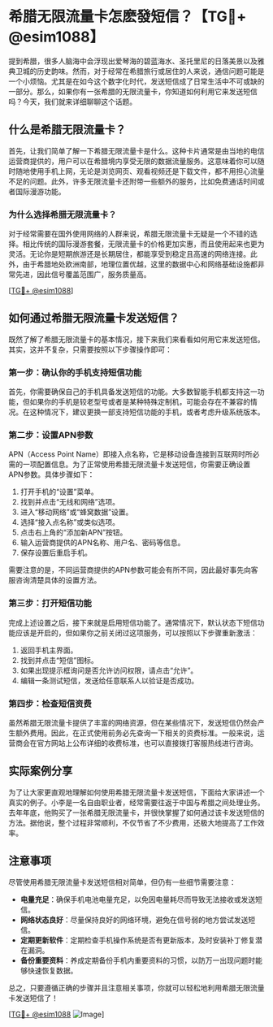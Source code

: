 # 希腊无限流量卡怎麽發短信？【TG💪+ @esim1088】

提到希腊，很多人脑海中会浮现出爱琴海的碧蓝海水、圣托里尼的日落美景以及雅典卫城的历史韵味。然而，对于经常在希腊旅行或居住的人来说，通信问题可能是一个小烦恼。尤其是在如今这个数字化时代，发送短信成了日常生活中不可或缺的一部分。那么，如果你有一张希腊的无限流量卡，你知道如何利用它来发送短信吗？今天，我们就来详细聊聊这个话题。

## 什么是希腊无限流量卡？

首先，让我们简单了解一下希腊无限流量卡是什么。这种卡片通常是由当地的电信运营商提供的，用户可以在希腊境内享受无限的数据流量服务。这意味着你可以随时随地使用手机上网，无论是浏览网页、观看视频还是下载文件，都不用担心流量不足的问题。此外，许多无限流量卡还附带一些额外的服务，比如免费通话时间或者国际漫游功能。

### 为什么选择希腊无限流量卡？

对于经常需要在国外使用网络的人群来说，希腊无限流量卡无疑是一个不错的选择。相比传统的国际漫游套餐，无限流量卡的价格更加实惠，而且使用起来也更为灵活。无论你是短期旅游还是长期居住，都能享受到稳定且高速的网络连接。此外，由于希腊地处欧洲南部，地理位置优越，这里的数据中心和网络基础设施都非常先进，因此信号覆盖范围广，服务质量高。

[[TG💪+ @esim1088](https://t.me/s/esim1088)]

## 如何通过希腊无限流量卡发送短信？

既然了解了希腊无限流量卡的基本情况，接下来我们来看看如何用它来发送短信。其实，这并不复杂，只需要按照以下步骤操作即可：

### 第一步：确认你的手机支持短信功能

首先，你需要确保自己的手机具备发送短信的功能。大多数智能手机都支持这一功能，但如果你的手机是较老型号或者是某种特殊定制机，可能会存在不兼容的情况。在这种情况下，建议更换一部支持短信功能的手机，或者考虑升级系统版本。

### 第二步：设置APN参数

APN（Access Point Name）即接入点名称，它是移动设备连接到互联网时所必需的一项配置信息。为了正常使用希腊无限流量卡发送短信，你需要正确设置APN参数。具体步骤如下：

1. 打开手机的“设置”菜单。
2. 找到并点击“无线和网络”选项。
3. 进入“移动网络”或“蜂窝数据”设置。
4. 选择“接入点名称”或类似选项。
5. 点击右上角的“添加新APN”按钮。
6. 输入运营商提供的APN名称、用户名、密码等信息。
7. 保存设置后重启手机。

需要注意的是，不同运营商提供的APN参数可能会有所不同，因此最好事先向客服咨询清楚具体的设置方法。

### 第三步：打开短信功能

完成上述设置之后，接下来就是启用短信功能了。通常情况下，默认状态下短信功能应该是开启的，但如果你之前关闭过这项服务，可以按照以下步骤重新激活：

1. 返回手机主界面。
2. 找到并点击“短信”图标。
3. 如果出现提示框询问是否允许访问权限，请点击“允许”。
4. 编辑一条测试短信，发送给任意联系人以验证是否成功。

### 第四步：检查短信资费

虽然希腊无限流量卡提供了丰富的网络资源，但在某些情况下，发送短信仍然会产生额外费用。因此，在正式使用前务必先查询一下相关的资费标准。一般来说，运营商会在官方网站上公布详细的收费标准，也可以直接拨打客服热线进行咨询。

## 实际案例分享

为了让大家更直观地理解如何使用希腊无限流量卡发送短信，下面给大家讲述一个真实的例子。小李是一名自由职业者，经常需要往返于中国与希腊之间处理业务。去年年底，他购买了一张希腊无限流量卡，并很快掌握了如何通过该卡发送短信的方法。据他说，整个过程非常顺利，不仅节省了不少费用，还极大地提高了工作效率。

## 注意事项

尽管使用希腊无限流量卡发送短信相对简单，但仍有一些细节需要注意：

- **电量充足**：确保手机电池电量充足，以免因电量耗尽而导致无法接收或发送短信。
- **网络状态良好**：尽量保持良好的网络环境，避免在信号弱的地方尝试发送短信。
- **定期更新软件**：定期检查手机操作系统是否有更新版本，及时安装补丁修复潜在漏洞。
- **备份重要资料**：养成定期备份手机内重要资料的习惯，以防万一出现问题时能够快速恢复数据。

总之，只要遵循正确的步骤并且注意相关事项，你就可以轻松地利用希腊无限流量卡发送短信了！

[[TG💪+ @esim1088](https://t.me/s/esim1088) ![Image](https://i.postimg.cc/4NQfJmqS/Snipaste-2025-05-13-00-14-12.png)]
